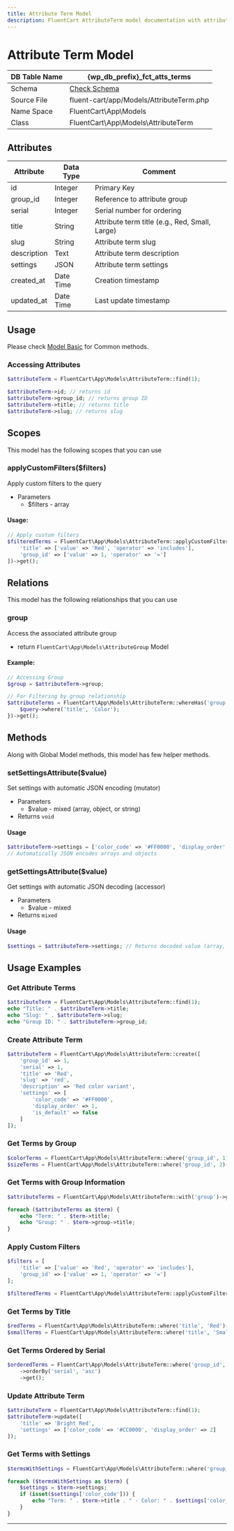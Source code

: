 ```yaml
---
title: Attribute Term Model
description: FluentCart AttributeTerm model documentation with attributes, scopes, relationships, and methods.
---
```


# Attribute Term Model

| DB Table Name | {wp_db_prefix}_fct_atts_terms               |
| ------------- | ------------------------------------------- |
| Schema        | [Check Schema](/database/schema#fct-atts-terms-table) |
| Source File   | fluent-cart/app/Models/AttributeTerm.php   |
| Name Space    | FluentCart\App\Models                       |
| Class         | FluentCart\App\Models\AttributeTerm         |

## Attributes

| Attribute          | Data Type | Comment |
| ------------------ | --------- | ------- |
| id                 | Integer   | Primary Key |
| group_id           | Integer   | Reference to attribute group |
| serial             | Integer   | Serial number for ordering |
| title              | String    | Attribute term title (e.g., Red, Small, Large) |
| slug               | String    | Attribute term slug |
| description        | Text      | Attribute term description |
| settings           | JSON      | Attribute term settings |
| created_at         | Date Time | Creation timestamp |
| updated_at         | Date Time | Last update timestamp |

## Usage

Please check [Model Basic](/database/models) for Common methods.

### Accessing Attributes

```php
$attributeTerm = FluentCart\App\Models\AttributeTerm::find(1);

$attributeTerm->id; // returns id
$attributeTerm->group_id; // returns group ID
$attributeTerm->title; // returns title
$attributeTerm->slug; // returns slug
```

## Scopes

This model has the following scopes that you can use

### applyCustomFilters($filters)

Apply custom filters to the query

* Parameters  
   * $filters - array

#### Usage:

```php
// Apply custom filters
$filteredTerms = FluentCart\App\Models\AttributeTerm::applyCustomFilters([
    'title' => ['value' => 'Red', 'operator' => 'includes'],
    'group_id' => ['value' => 1, 'operator' => '=']
])->get();
```

## Relations

This model has the following relationships that you can use

### group

Access the associated attribute group

* return `FluentCart\App\Models\AttributeGroup` Model

#### Example:

```php
// Accessing Group
$group = $attributeTerm->group;

// For Filtering by group relationship
$attributeTerms = FluentCart\App\Models\AttributeTerm::whereHas('group', function($query) {
    $query->where('title', 'Color');
})->get();
```

## Methods

Along with Global Model methods, this model has few helper methods.

### setSettingsAttribute($value)

Set settings with automatic JSON encoding (mutator)

* Parameters  
   * $value - mixed (array, object, or string)
* Returns `void`

#### Usage

```php
$attributeTerm->settings = ['color_code' => '#FF0000', 'display_order' => 1];
// Automatically JSON encodes arrays and objects
```

### getSettingsAttribute($value)

Get settings with automatic JSON decoding (accessor)

* Parameters  
   * $value - mixed
* Returns `mixed`

#### Usage

```php
$settings = $attributeTerm->settings; // Returns decoded value (array, object, or string)
```

## Usage Examples

### Get Attribute Terms

```php
$attributeTerm = FluentCart\App\Models\AttributeTerm::find(1);
echo "Title: " . $attributeTerm->title;
echo "Slug: " . $attributeTerm->slug;
echo "Group ID: " . $attributeTerm->group_id;
```

### Create Attribute Term

```php
$attributeTerm = FluentCart\App\Models\AttributeTerm::create([
    'group_id' => 1,
    'serial' => 1,
    'title' => 'Red',
    'slug' => 'red',
    'description' => 'Red color variant',
    'settings' => [
        'color_code' => '#FF0000',
        'display_order' => 1,
        'is_default' => false
    ]
]);
```

### Get Terms by Group

```php
$colorTerms = FluentCart\App\Models\AttributeTerm::where('group_id', 1)->get();
$sizeTerms = FluentCart\App\Models\AttributeTerm::where('group_id', 2)->get();
```

### Get Terms with Group Information

```php
$attributeTerms = FluentCart\App\Models\AttributeTerm::with('group')->get();

foreach ($attributeTerms as $term) {
    echo "Term: " . $term->title;
    echo "Group: " . $term->group->title;
}
```

### Apply Custom Filters

```php
$filters = [
    'title' => ['value' => 'Red', 'operator' => 'includes'],
    'group_id' => ['value' => 1, 'operator' => '=']
];

$filteredTerms = FluentCart\App\Models\AttributeTerm::applyCustomFilters($filters)->get();
```

### Get Terms by Title

```php
$redTerms = FluentCart\App\Models\AttributeTerm::where('title', 'Red')->get();
$smallTerms = FluentCart\App\Models\AttributeTerm::where('title', 'Small')->get();
```

### Get Terms Ordered by Serial

```php
$orderedTerms = FluentCart\App\Models\AttributeTerm::where('group_id', 1)
    ->orderBy('serial', 'asc')
    ->get();
```

### Update Attribute Term

```php
$attributeTerm = FluentCart\App\Models\AttributeTerm::find(1);
$attributeTerm->update([
    'title' => 'Bright Red',
    'settings' => ['color_code' => '#CC0000', 'display_order' => 2]
]);
```

### Get Terms with Settings

```php
$termsWithSettings = FluentCart\App\Models\AttributeTerm::where('group_id', 1)->get();

foreach ($termsWithSettings as $term) {
    $settings = $term->settings;
    if (isset($settings['color_code'])) {
        echo "Term: " . $term->title . " - Color: " . $settings['color_code'];
    }
}
```

---

